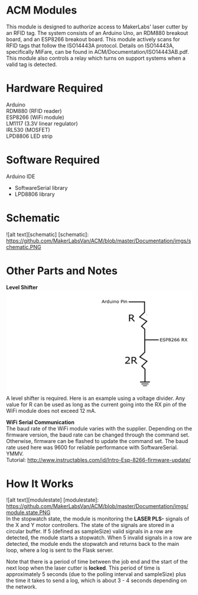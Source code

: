# ACM Modules

This module is designed to authorize access to MakerLabs' laser cutter by an RFID tag. 
The system consists of an Arduino Uno, an RDM880 breakout board, and an ESP8266 breakout 
board. This module actively scans for RFID tags that follow the ISO14443A protocol. Details 
on ISO14443A, specifically MiFare, can be found in ACM/Documentation/ISO14443AB.pdf. This 
module also controls a relay which turns on support systems when a valid tag is detected.  

# Hardware Required
Arduino  
RDM880 (RFID reader)  
ESP8266 (WiFi module)      
LM1117 (3.3V linear regulator)   
IRL530 (MOSFET)     
LPD8806 LED strip

# Software Required
Arduino IDE  
  * SoftwareSerial library  
  * LPD8806 library
  
# Schematic  
![alt text][schematic]
[schematic]: https://github.com/MakerLabsVan/ACM/blob/master/Documentation/imgs/schematic.PNG

# Other Parts and Notes  
__Level Shifter__  
<img src="https://github.com/MakerLabsVan/ACM/blob/master/Documentation/imgs/levelshifter.PNG">  
A level shifter is required. Here is an example using a voltage divider. Any value for R can be used as long as
the current going into the RX pin of the WiFi module does not exceed 12 mA.

__WiFi Serial Communication__  
The baud rate of the WiFi module varies with the supplier. Depending on the firmware version, 
the baud rate can be changed through the command set. Otherwise, firmware can be flashed to 
update the command set. The baud rate used here was 9600 for reliable performance with SoftwareSerial. YMMV.    
Tutorial: http://www.instructables.com/id/Intro-Esp-8266-firmware-update/

# How It Works
![alt text][modulestate]
[modulestate]: https://github.com/MakerLabsVan/ACM/blob/master/Documentation/imgs/module.state.PNG  
In the stopwatch state, the module is monitoring the **LASER PLS-** signals of the X and Y motor controllers.
The state of the signals are stored in a circular buffer. If 5 (defined as sampleSize) valid signals in a
row are detected, the module starts a stopwatch. When 5 invalid signals in a row are detected, the module
ends the stopwatch and returns back to the main loop, where a log is sent to the Flask server.  

Note that there is a period of time between the job end and the start of the next loop when the laser
cutter is **locked**. This period of time is approximately 5 seconds (due to the polling interval and 
sampleSize) plus the time it takes to send a log, which is about 3 - 4 seconds depending on the network.
